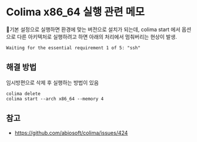 # Colima x86_64 실행 관련 메모
기본 설정으로 실행하면 환경에 맞는 버전으로 설치가 되는데, colima start 에서 옵션으로 다른 아키텍처로 실행하려고 하면 아래의 처리에서 멈춰버리는 현상이 발생.

```
Waiting for the essential requirement 1 of 5: "ssh"
```

## 해결 방법
임시방편으로 삭제 후 실행하는 방법이 있음

```
colima delete
colima start --arch x86_64 --memory 4
```

## 참고
- https://github.com/abiosoft/colima/issues/424
